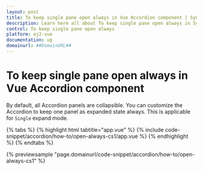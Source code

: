 ```yaml
---
layout: post
title: To keep single pane open always in Vue Accordion component | Syncfusion
description: Learn here all about To keep single pane open always in Syncfusion Vue Accordion component of Syncfusion Essential JS 2 and more.
control: To keep single pane open always 
platform: ej2-vue
documentation: ug
domainurl: ##DomainURL##
---
```


# To keep single pane open always in Vue Accordion component

By default, all Accordion panels are collapsible. You can customize the Accordion to keep one panel as expanded state always. This is applicable for `Single` expand mode.

{% tabs %}
{% highlight html tabtitle="app.vue" %}
{% include code-snippet/accordion/how-to/open-always-cs1/app.vue %}
{% endhighlight %}
{% endtabs %}
        
{% previewsample "page.domainurl/code-snippet/accordion/how-to/open-always-cs1" %}
